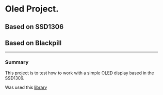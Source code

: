 # Oled Project. 
## Based on SSD1306
## Based on Blackpill

---

### Summary
This project is to test how to work with a simple OLED display based in the SSD1306.

Was used this [library](https://github.com/afiskon/stm32-ssd1306.git)

